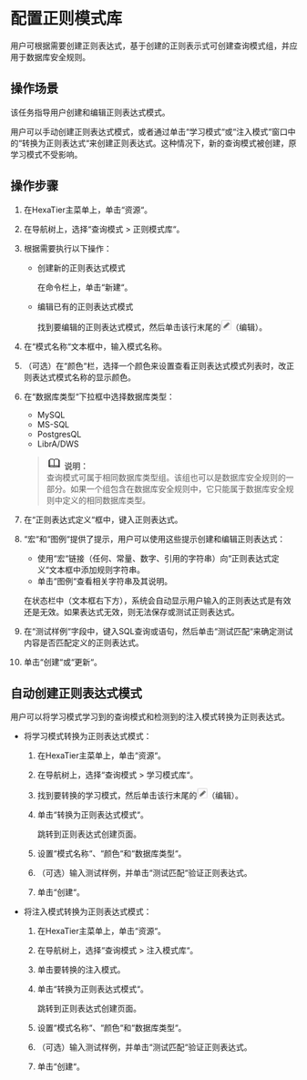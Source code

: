 # 配置正则模式库<a name="ZH-CN_TOPIC_0111166555"></a>

用户可根据需要创建正则表达式，基于创建的正则表示式可创建查询模式组，并应用于数据库安全规则。

## 操作场景<a name="zh-cn_topic_0110574910_section194716441229"></a>

该任务指导用户创建和编辑正则表达式模式。

用户可以手动创建正则表达式模式，或者通过单击“学习模式“或“注入模式“窗口中的“转换为正则表达式“来创建正则表达式。这种情况下，新的查询模式被创建，原学习模式不受影响。

## 操作步骤<a name="zh-cn_topic_0110574910_section942916714238"></a>

1.  在HexaTier主菜单上，单击“资源“。
2.  在导航树上，选择“查询模式 \> 正则模式库“。
3.  根据需要执行以下操作：
    -   创建新的正则表达式模式

        在命令栏上，单击“新建“。

    -   编辑已有的正则表达式模式

        找到要编辑的正则表达式模式，然后单击该行末尾的![](figures/编辑.png)（编辑）。


4.  在“模式名称“文本框中，输入模式名称。
5.  （可选）在“颜色“栏，选择一个颜色来设置查看正则表达式模式列表时，改正则表达式模式名称的显示颜色。
6.  在“数据库类型“下拉框中选择数据库类型：

    -   MySQL
    -   MS-SQL
    -   PostgresQL
    -   LibrA/DWS

    >![](public_sys-resources/icon-note.gif) **说明：**   
    >查询模式可属于相同数据库类型组。该组也可以是数据库安全规则的一部分。如果一个组包含在数据库安全规则中，它只能属于数据库安全规则中定义的相同数据库类型。  

7.  在“正则表达式定义“框中，键入正则表达式。
8.  “宏“和“图例“提供了提示，用户可以使用这些提示创建和编辑正则表达式：

    -   使用“宏“链接（任何、常量、数字、引用的字符串）向“正则表达式定义“文本框中添加规则字符串。
    -   单击“图例“查看相关字符串及其说明。

    在状态栏中（文本框右下方），系统会自动显示用户输入的正则表达式是有效还是无效。如果表达式无效，则无法保存或测试正则表达式。

9.  在“测试样例“字段中，键入SQL查询或语句，然后单击“测试匹配“来确定测试内容是否匹配定义的正则表达式。
10. 单击“创建“或“更新“。

## 自动创建正则表达式模式<a name="zh-cn_topic_0110574910_section1611863916142"></a>

用户可以将学习模式学习到的查询模式和检测到的注入模式转换为正则表达式。

-   将学习模式转换为正则表达式模式：
    1.  在HexaTier主菜单上，单击“资源“。
    2.  在导航树上，选择“查询模式 \> 学习模式库“。
    3.  找到要转换的学习模式，然后单击该行末尾的![](figures/编辑.png)（编辑）。
    4.  单击“转换为正则表达式模式“。

        跳转到正则表达式创建页面。

    5.  设置“模式名称“、“颜色“和“数据库类型“。
    6.  （可选）输入测试样例，并单击“测试匹配“验证正则表达式。
    7.  单击“创建“。

-   将注入模式转换为正则表达式模式：
    1.  在HexaTier主菜单上，单击“资源“。
    2.  在导航树上，选择“查询模式 \> 注入模式库“。
    3.  单击要转换的注入模式。
    4.  单击“转换为正则表达式模式“。

        跳转到正则表达式创建页面。

    5.  设置“模式名称“、“颜色“和“数据库类型“。
    6.  （可选）输入测试样例，并单击“测试匹配“验证正则表达式。
    7.  单击“创建“。


